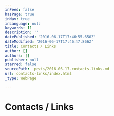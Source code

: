 ```yaml
---
inFeed: false
hasPage: true
inNav: true
inLanguage: null
keywords: []
description: ''
datePublished: '2016-06-17T17:46:55.650Z'
dateModified: '2016-06-17T17:46:47.866Z'
title: Contacts / Links
author: []
authors: []
publisher: null
starred: false
sourcePath: _posts/2016-06-17-contacts-links.md
url: contacts-links/index.html
_type: WebPage

---
```

# Contacts / Links